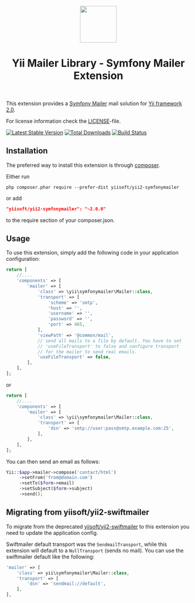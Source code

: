 <p align="center">
    <a href="https://github.com/yiisoft" target="_blank">
        <img src="https://yiisoft.github.io/docs/images/yii_logo.svg" height="100px">
    </a>
    <h1 align="center">Yii Mailer Library - Symfony Mailer Extension</h1>
    <br>
</p>

This extension provides a [Symfony Mailer](https://symfony.com/doc/5.4/mailer.html) mail solution for [Yii framework 2.0](http://www.yiiframework.com).

For license information check the [LICENSE](LICENSE.md)-file.

[![Latest Stable Version](https://poser.pugx.org/yiisoft/yii2-symfonymailer/v/stable.png)](https://packagist.org/packages/yiisoft/yii2-symfonymailer)
[![Total Downloads](https://poser.pugx.org/yiisoft/yii2-symfonymailer/downloads.png)](https://packagist.org/packages/yiisoft/yii2-symfonymailer)
[![Build Status](https://github.com/yiisoft/yii2-symfonymailer/workflows/build/badge.svg)](https://github.com/yiisoft/yii2-symfonymailer/actions)

Installation
------------

The preferred way to install this extension is through [composer](http://getcomposer.org/download/).

Either run

```
php composer.phar require --prefer-dist yiisoft/yii2-symfonymailer
```

or add

```json
"yiisoft/yii2-symfonymailer": "~2.0.0"
```

to the require section of your composer.json.

Usage
-----

To use this extension,  simply add the following code in your application configuration:

```php
return [
    //....
    'components' => [
        'mailer' => [
            'class' => \yii\symfonymailer\Mailer::class,            
            'transport' => [
                'scheme' => 'smtp',
                'host' => '',
                'username' => '',
                'password' => '',
                'port' => 465,
            ],
            'viewPath' => '@common/mail',
            // send all mails to a file by default. You have to set
			// 'useFileTransport' to false and configure transport
			// for the mailer to send real emails.
			'useFileTransport' => false,
        ],
    ],
];
```
or
```php
return [
    //....
    'components' => [
        'mailer' => [
            'class' => \yii\symfonymailer\Mailer::class,            
            'transport' => [
                'dsn' => 'smtp://user:pass@smtp.example.com:25',
            ],
        ],
    ],
];
```

You can then send an email as follows:

```php
Yii::$app->mailer->compose('contact/html')
     ->setFrom('from@domain.com')
     ->setTo($form->email)
     ->setSubject($form->subject)
     ->send();
```

Migrating from yiisoft/yii2-swiftmailer
---------------------------------------

To migrate from the deprecated [yiisoft/yii2-swiftmailer](https://github.com/yiisoft/yii2-swiftmailer) to this extension you need to update the application config.

Swiftmailer default transport was the `SendmailTransport`, while this extension will default to a `NullTransport` (sends no mail). You can use the swiftmailer default like the following:

   ```php
   'mailer' => [
       'class' => yii\symfonymailer\Mailer::class,
       'transport' => [
           'dsn' => 'sendmail://default',
       ],
   ],
   ```


